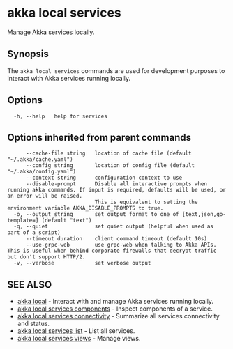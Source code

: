 # akka local services

Manage Akka services locally.

## Synopsis

The `akka local services` commands are used for development purposes to interact with Akka services running locally.

## Options

```
  -h, --help   help for services
```

## Options inherited from parent commands

```
      --cache-file string   location of cache file (default "~/.akka/cache.yaml")
      --config string       location of config file (default "~/.akka/config.yaml")
      --context string      configuration context to use
      --disable-prompt      Disable all interactive prompts when running akka commands. If input is required, defaults will be used, or an error will be raised.
                            This is equivalent to setting the environment variable AKKA_DISABLE_PROMPTS to true.
  -o, --output string       set output format to one of [text,json,go-template=] (default "text")
  -q, --quiet               set quiet output (helpful when used as part of a script)
      --timeout duration    client command timeout (default 10s)
      --use-grpc-web        use grpc-web when talking to Akka APIs. This is useful when behind corporate firewalls that decrypt traffic but don't support HTTP/2.
  -v, --verbose             set verbose output
```

## SEE ALSO

* [akka local](akka_local.html)	 - Interact with and manage Akka services running locally.
* [akka local services components](akka_local_services_components.html)	 - Inspect components of a service.
* [akka local services connectivity](akka_local_services_connectivity.html)	 - Summarize all services connectivity and status.
* [akka local services list](akka_local_services_list.html)	 - List all services.
* [akka local services views](akka_local_services_views.html)	 - Manage views.
